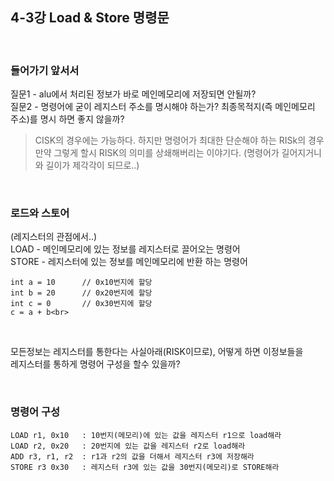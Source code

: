 ## 4-3강 Load & Store 명령문

<br>

### 들어가기 앞서서

질문1 - alu에서 처리된 정보가 바로 메인메모리에 저장되면 안될까?<br>
질문2 - 명령어에 굳이 레지스터 주소를 명시해야 하는가? 최종목적지(즉 메인메모리 주소)를 명시 하면 좋지 않을까?<br>
>CISK의 경우에는 가능하다.
하지만 명령어가 최대한 단순해야 하는 RISk의 경우 만약 그렇게 할시 RISK의 의미를 상쇄해버리는 이야기다.
(명령어가 길어지거니와 길이가 제각각이 되므로..)

<br>

### 로드와 스토어

(레지스터의 관점에서..)<br>
LOAD - 메인메모리에 있는 정보를 레지스터로 끌어오는 명령어<br>
STORE - 레지스터에 있는 정보를 메인메모리에 반환 하는 명령어<br>

    int a = 10      // 0x10번지에 할당
    int b = 20      // 0x20번지에 할당
    int c = 0       // 0x30번지에 할당
    c = a + b<br>

<br>

모든정보는 레지스터를 통한다는 사실아래(RISK이므로), 어떻게 하면 이정보들을<br>
레지스터를 통하게 명령어 구성을 할수 있을까?<br>

<br>

### 명령어 구성

    LOAD r1, 0x10   : 10번지(메모리)에 있는 값을 레지스터 r1으로 load해라
    LOAD r2, 0x20   : 20번지에 있는 값을 레지스터 r2로 load해라
    ADD r3, r1, r2  : r1과 r2의 값을 더해서 레지스터 r3에 저장해라
    STORE r3 0x30   : 레지스터 r3에 있는 값을 30번지(메모리)로 STORE해라
